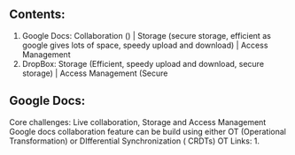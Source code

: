 
## Contents:

  1. Google Docs: Collaboration () | Storage (secure storage, efficient as google gives lots of space, speedy upload and download) | Access Management
  2. DropBox: Storage (Efficient, speedy upload and download, secure storage) | Access Management (Secure 

## Google Docs:
 Core challenges: Live collaboration, Storage and Access Management
 Google docs collaboration feature can be build using either OT (Operational Transformation) or DIfferential Synchronization ( CRDTs)
 OT Links:
    1. 
